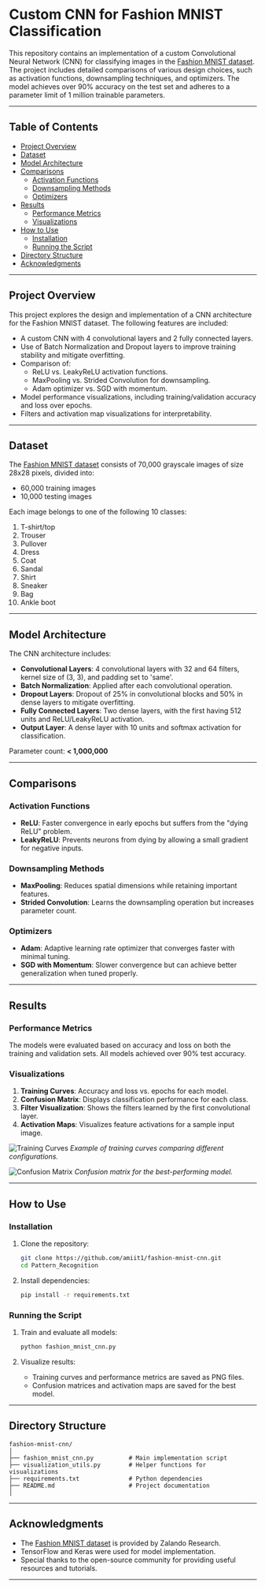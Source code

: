# Custom CNN for Fashion MNIST Classification

This repository contains an implementation of a custom Convolutional Neural Network (CNN) for classifying images in the [Fashion MNIST dataset](https://www.tensorflow.org/datasets/catalog/fashion_mnist). The project includes detailed comparisons of various design choices, such as activation functions, downsampling techniques, and optimizers. The model achieves over 90% accuracy on the test set and adheres to a parameter limit of 1 million trainable parameters.

---

## Table of Contents
- [Project Overview](#project-overview)
- [Dataset](#dataset)
- [Model Architecture](#model-architecture)
- [Comparisons](#comparisons)
  - [Activation Functions](#activation-functions)
  - [Downsampling Methods](#downsampling-methods)
  - [Optimizers](#optimizers)
- [Results](#results)
  - [Performance Metrics](#performance-metrics)
  - [Visualizations](#visualizations)
- [How to Use](#how-to-use)
  - [Installation](#installation)
  - [Running the Script](#running-the-script)
- [Directory Structure](#directory-structure)
- [Acknowledgments](#acknowledgments)

---

## Project Overview

This project explores the design and implementation of a CNN architecture for the Fashion MNIST dataset. The following features are included:
- A custom CNN with 4 convolutional layers and 2 fully connected layers.
- Use of Batch Normalization and Dropout layers to improve training stability and mitigate overfitting.
- Comparison of:
  - ReLU vs. LeakyReLU activation functions.
  - MaxPooling vs. Strided Convolution for downsampling.
  - Adam optimizer vs. SGD with momentum.
- Model performance visualizations, including training/validation accuracy and loss over epochs.
- Filters and activation map visualizations for interpretability.

---

## Dataset

The [Fashion MNIST dataset](https://www.tensorflow.org/datasets/catalog/fashion_mnist) consists of 70,000 grayscale images of size 28x28 pixels, divided into:
- 60,000 training images
- 10,000 testing images

Each image belongs to one of the following 10 classes:
1. T-shirt/top
2. Trouser
3. Pullover
4. Dress
5. Coat
6. Sandal
7. Shirt
8. Sneaker
9. Bag
10. Ankle boot

---

## Model Architecture

The CNN architecture includes:
- **Convolutional Layers**: 4 convolutional layers with 32 and 64 filters, kernel size of (3, 3), and padding set to 'same'.
- **Batch Normalization**: Applied after each convolutional operation.
- **Dropout Layers**: Dropout of 25% in convolutional blocks and 50% in dense layers to mitigate overfitting.
- **Fully Connected Layers**: Two dense layers, with the first having 512 units and ReLU/LeakyReLU activation.
- **Output Layer**: A dense layer with 10 units and softmax activation for classification.

Parameter count: **< 1,000,000**

---

## Comparisons

### Activation Functions
- **ReLU**: Faster convergence in early epochs but suffers from the "dying ReLU" problem.
- **LeakyReLU**: Prevents neurons from dying by allowing a small gradient for negative inputs.

### Downsampling Methods
- **MaxPooling**: Reduces spatial dimensions while retaining important features.
- **Strided Convolution**: Learns the downsampling operation but increases parameter count.

### Optimizers
- **Adam**: Adaptive learning rate optimizer that converges faster with minimal tuning.
- **SGD with Momentum**: Slower convergence but can achieve better generalization when tuned properly.

---

## Results

### Performance Metrics
The models were evaluated based on accuracy and loss on both the training and validation sets. All models achieved over 90% test accuracy.

### Visualizations
1. **Training Curves**: Accuracy and loss vs. epochs for each model.
2. **Confusion Matrix**: Displays classification performance for each class.
3. **Filter Visualization**: Shows the filters learned by the first convolutional layer.
4. **Activation Maps**: Visualizes feature activations for a sample input image.

![Training Curves](model_comparison.png)
*Example of training curves comparing different configurations.*

![Confusion Matrix](CNN_ReLU_MaxPool_confusion_matrix.png)
*Confusion matrix for the best-performing model.*

---

## How to Use

### Installation
1. Clone the repository:
   ```bash
   git clone https://github.com/amiit1/fashion-mnist-cnn.git
   cd Pattern_Recognition
   ```

2. Install dependencies:
   ```bash
   pip install -r requirements.txt
   ```

### Running the Script
1. Train and evaluate all models:
   ```bash
   python fashion_mnist_cnn.py
   ```

2. Visualize results:
   - Training curves and performance metrics are saved as PNG files.
   - Confusion matrices and activation maps are saved for the best model.

---

## Directory Structure

```
fashion-mnist-cnn/
│
├── fashion_mnist_cnn.py          # Main implementation script
├── visualization_utils.py        # Helper functions for visualizations
├── requirements.txt              # Python dependencies
├── README.md                     # Project documentation
│
```

---

## Acknowledgments

- The [Fashion MNIST dataset](https://www.tensorflow.org/datasets/catalog/fashion_mnist) is provided by Zalando Research.
- TensorFlow and Keras were used for model implementation.
- Special thanks to the open-source community for providing useful resources and tutorials.

---
